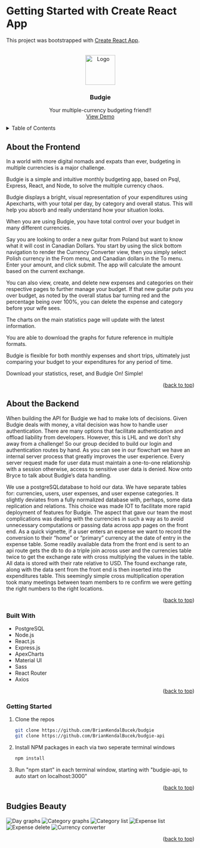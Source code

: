 # Getting Started with Create React App

This project was bootstrapped with [Create React App](https://github.com/facebook/create-react-app).

<br />
<div align="center">
  <a>
    <img src="assets/budgie-icon.png" alt="Logo" width="80" height="80">
  </a>

  <h3 align="center">Budgie</h3>

  <p align="center">
    Your multiple-currency budgeting friend!!
    <br />
    <a href="https://youtu.be/1RLWWDqW-BI">View Demo</a>
  </p>
</div>




<details>
  <summary>Table of Contents</summary>
  <ol>
    <li>
      <a href="#about-the-frontend">About The Frontend</a>
      <a href="#about-the-backend">About The Backend</a>
      <a href="#built-with">Built With</a>
      <a href="#getting-started">Getting Started</a>
    </li>
    <li><a href="#usage">Usage</a></li>
    <li><a href="#roadmap">Roadmap</a></li>
    <li><a href="#contributing">Contributing</a></li>
    <li><a href="#license">License</a></li>
    <li><a href="#contact">Contact</a></li>
    <li><a href="#acknowledgments">Acknowledgments</a></li>
  </ol>
</details>


## About the Frontend

In a world with more digital nomads and expats than ever, budgeting in multiple currencies is a major challenge.

Budgie is a simple and intuitive monthly budgeting app, based on Psql, Express, React, and Node, to solve the multiple currency chaos.

Budgie displays a bright, visual representation of your expenditures using Apexcharts, with your total per day, by category and overall status.
This will help you absorb and really understand how your situation looks.

When you are using Budgie, you have total control over your budget in many different currencies.

Say you are looking to order a new guitar from Poland but want to know what it will cost in Canadian Dollars.
You start by using the slick bottom navigation to render the Currency Converter view, then you simply select Polish currency in the From menu, and Canadian dollars in the To menu.
Enter your amount, and click submit.
The app will calculate the amount based on the current exchange.

You can also view, create, and delete new expenses and categories on their respective pages to further manage your budget.
If that new guitar puts you over budget, as noted by the overall status bar turning red and the percentage being over 100%, you can delete the expense and category before your wife sees.

The charts on the main statistics page will update with the latest information.

You are able to download the graphs for future reference in multiple formats.

Budgie is flexible for both monthly expenses and short trips, ultimately just comparing your budget to your expenditures for any period of time.

Download your statistics, reset, and Budgie On! Simple!

<p align="right">(<a href="#readme-top">back to top</a>)</p>

## About the Backend

When building the API for Budgie we had to make lots of decisions. Given Budgie deals with money, a vital decision was how to handle user authentication. There are many options that facilitate authentication and offload liability from developers. However, this is LHL and we don’t shy away from a challenge! So our group decided to build our login and authentication routes by hand. As you can see in our flowchart we have an internal server process that greatly improves the user experience. Every server request made for user data must maintain a one-to-one relationship with a session otherwise, access to sensitive user data is denied. Now onto Bryce to talk about Budgie’s data handling. 

We use a postgreSQLdatabase to hold our data. We have separate tables for: currencies, users, user expenses, and user expense categories. It slightly deviates from a fully normalized database with, perhaps, some data replication and relations. This choice was made  IOT to facilitate more rapid deployment of features for Budgie. The aspect that gave our team the most complications was dealing with the currencies in such a way as to avoid unnecessary computations or passing data across app pages on the front end. As a quick vignette, if a user enters an expense we want to record the conversion to their “home” or “primary” currency at the date of entry in the expense table. Some readily available data from the front end  is sent to an api route gets the db to do a triple join across user and the currencies table twice to get the exchange rate with cross multiplying the values in the table. All data is stored with their rate relative to USD. The found exchange rate, along with the data sent from the front end is then inserted into the expenditures table. This seemingly simple cross multiplication operation took many meetings between team members to re confirm we were getting the right numbers to the right locations.

<p align="right">(<a href="#readme-top">back to top</a>)</p>

### Built With

* PostgreSQL
* Node.js
* React.js
* Express.js
* ApexCharts
* Material UI
* Sass
* React Router
* Axios

<p align="right">(<a href="#readme-top">back to top</a>)</p>

### Getting Started

1. Clone the repos
   ```sh
   git clone https://github.com/BrianKendalBucek/budgie
   git clone https://github.com/BrianKendalBucek/budgie-api
   ```
2. Install NPM packages in each via two seperate terminal windows
   ```sh
   npm install
   ```
3. Run "npm start" in each terminal window, starting with "budgie-api, to auto start on localhost:3000"

<p align="right">(<a href="#readme-top">back to top</a>)</p>

## Budgies Beauty

![Day graphs](/assets/budgie1.png?raw=true "Daily expenditure chart")
![Category graphs](/assets/budgie2.png?raw=true "Category expenditure chart")
![Category list](/assets/budgie3.png?raw=true "Category list")
![Expense list](/assets/budgie4.png?raw=true "Expense list")
![Expense delete](/assets/budgie5.png?raw=true "Expense deletion")
![Currency converter](/assets/budgie6.png?raw=true "Currency converter")

<p align="right">(<a href="#readme-top">back to top</a>)</p>